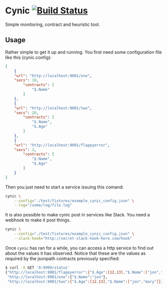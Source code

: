 # Cynic [![Build Status](https://travis-ci.org/psyomn/cynic.svg?branch=master)](https://travis-ci.org/psyomn/cynic)

Simple monitoring, contract and heuristic tool.

## Usage

Rather simple to get it up and running. You first need some
configuration file like this (cynic.config):

```json
[
    {
	"url": "http://localhost:9001/one",
	"secs": 10,
		"contracts": [
			"$.Name"
		]
	},
    {
	"url": "http://localhost:9001/two",
	"secs": 20,
		"contracts": [
			"$.Name",
			"$.Age"
		]
    },
    {
	"url": "http://localhost:9001/flappyerror",
	"secs": 3,
		"contracts": [
			"$.Name",
			"$.Age"
		]
    }
]
```

Then you just need to start a service issuing this comand:

```bash
cynic \
	--config="./test/fixtures/example_cynic_config.json" \
	--log="/some/log/file.log"
```

It is also possible to make cynic post in services like Slack. You
need a webhook to make it post things.

```bash
cynic \
	--config="./test/fixtures/example_cynic_config.json" \
	--slack-hook="http://secret-slack-hook-here.com/hook"
```

Once `cynic` has ran for a while, you can access a http service to find
out about the values it has observed. Notice that these are the values
as required by the jsonpath contracts previously specified:

```bash
$ curl -X GET '0:9999/status'
{"http://localhost:9001/flappyerror":{"$.Age":[12,13],"$.Name":["jon","mary"]},
 "http://localhost:9001/one":{"$.Name":"jon"},
 "http://localhost:9001/two":{"$.Age":[12,13],"$.Name":["jon","mary"]}}
```
